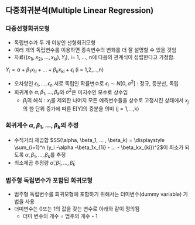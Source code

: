 ## **다중회귀분석(Multiple Linear Regression)**

### 다중선형회귀모형

- 독립변수가 두 개 이상인 선형회귀모형
- 여러 개의 독립변수를 이용하면 종속변수의 변화를 더 잘 설명할 수 있을 것임
- 자료$((x_{1i}, x_{2i}, …,x_{ki}), Y_i)$, i= 1, …, n에 다음의 관계식이 성립한다고 가정함.

$Y_i = \alpha + \beta_1x_{1i} + … +  \beta_kx_{ki} + \epsilon_i$      (i = 1,2,…,n)
- 오차항인 $\epsilon_1, …, \epsilon_n$ 서로 독립인 확률변수로 $\epsilon_i \sim N[0,\sigma^2]$ : 정규, 등분산, 독립
- 회귀계수 $\alpha, \beta_1, … , \beta_k$와 $\sigma^2$은 미지수인 모수로 상수임
    - $\beta_j$의 해석 : $x_j$를 제외한 나머지 모든 예측변수들을 상수로 고정시킨 상태에서 $x_j$의 한 단위 증가에 따른 E[Y]의 증분을 의미 (j = 1,…,k)

### 회귀계수 $\alpha, \beta_1, … , \beta_k$의 추정

- 수직거리 제곱합
$SS(\alpha, \beta_1, … , \beta_k) = \displaystyle \sum_{i=1}^n (y_i -\alpha -\beta_1x_{1i} - … - \beta_kx_{ki})^2$이 최소가 되도록 $\alpha, \beta_1, … , \beta_k$를 추정
- 최소제곱 추정량 $\hat \alpha,\hat \beta_1, … ,\hat \beta_k$

### 범주형 독립변수가 포함된 회귀모형

- 범주형 독립변수를 회귀모형에 포함하기 위해서는 더미변수(dummy variable) 기법을 사용
- 더미변수는 0또는 1의 값을 갖는 변수로 아래와 같이 정의됨
    - 더미 변수의 개수 = 범주의 개수 - 1
    
